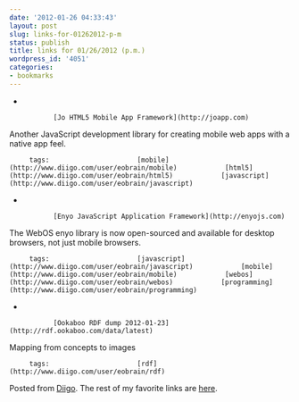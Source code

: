 ```yaml
---
date: '2012-01-26 04:33:43'
layout: post
slug: links-for-01262012-p-m
status: publish
title: links for 01/26/2012 (p.m.)
wordpress_id: '4051'
categories:
- bookmarks
---
```


     
  *      

               [Jo HTML5 Mobile App Framework](http://joapp.com)      

     

Another JavaScript development library for creating mobile web apps with a native app feel.

             

         tags:                      [mobile](http://www.diigo.com/user/eobrain/mobile)            [html5](http://www.diigo.com/user/eobrain/html5)            [javascript](http://www.diigo.com/user/eobrain/javascript)

                                       
     
  *      

               [Enyo JavaScript Application Framework](http://enyojs.com)      

     

The WebOS enyo library is now open-sourced and available for desktop browsers, not just mobile browsers.

             

         tags:                      [javascript](http://www.diigo.com/user/eobrain/javascript)            [mobile](http://www.diigo.com/user/eobrain/mobile)            [webos](http://www.diigo.com/user/eobrain/webos)            [programming](http://www.diigo.com/user/eobrain/programming)

                                       
     
  *      

               [Ookaboo RDF dump 2012-01-23](http://rdf.ookaboo.com/data/latest)      

     

Mapping from concepts to images

             

         tags:                      [rdf](http://www.diigo.com/user/eobrain/rdf)

                                       
 

Posted from [Diigo](http://www.diigo.com). The rest of my favorite links are [here](http://www.diigo.com/user/eobrain).
